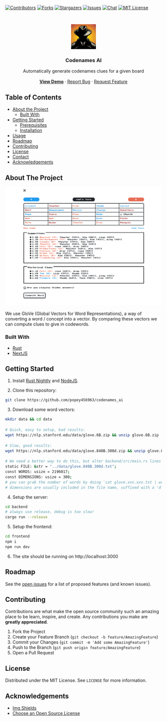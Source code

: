 <!-- PROJECT SHIELDS -->
<!--
*** I'm using markdown "reference style" links for readability.
*** Reference links are enclosed in brackets [ ] instead of parentheses ( ).
*** See the bottom of this document for the declaration of the reference variables
*** for contributors-url, forks-url, etc. This is an optional, concise syntax you may use.
*** https://www.markdownguide.org/basic-syntax/#reference-style-links
-->

[![Contributors][contributors-shield]][contributors-url]
[![Forks][forks-shield]][forks-url]
[![Stargazers][stars-shield]][stars-url]
[![Issues][issues-shield]][issues-url]
[![Chat][chat-shield]][chat-url]
[![MIT License][license-shield]][license-url]

<!-- PROJECT LOGO -->
<br />
<p align="center">
  <a href="https://github.com/popey456963/codenames_ai">
    <img src="frontend/public/logo.jpg" alt="Logo" width="80" height="80">
  </a>

  <h3 align="center">Codenames AI</h3>

  <p align="center">
    Automatically generate codenames clues for a given board
    <br />
    <br />
    <b><a href="https://codenames.femto.dev">View Demo</a></b>
    ·
    <a href="https://github.com/popey456963/codenames_ai/issues">Report Bug</a>
    ·
    <a href="https://github.com/popey456963/codenames_ai/issues">Request Feature</a>
  </p>
</p>

<!-- TABLE OF CONTENTS -->

## Table of Contents

- [About the Project](#about-the-project)
  - [Built With](#built-with)
- [Getting Started](#getting-started)
  - [Prerequisites](#prerequisites)
  - [Installation](#installation)
- [Usage](#usage)
- [Roadmap](#roadmap)
- [Contributing](#contributing)
- [License](#license)
- [Contact](#contact)
- [Acknowledgements](#acknowledgements)

<!-- ABOUT THE PROJECT -->

## About The Project

[![Codenames Screenshot][product-screenshot]](https://codenames.femto.dev)

We use GloVe (Global Vectors for Word Representations), a way of converting a word / concept into a vector. By comparing these vectors we can compute clues to give in codewords.

### Built With

- [Rust](https://www.rust-lang.org/)
- [NextJS](https://nextjs.org/)

<!-- GETTING STARTED -->

## Getting Started

1. Install [Rust Nightly](https://www.rust-lang.org/) and [NodeJS](https://nodejs.org/en/).

2. Clone this repository:

```sh
git clone https://github.com/popey456963/codenames_ai
```

3. Download some word vectors:

```sh
mkdir data && cd data

# Quick, easy to setup, bad results:
wget https://nlp.stanford.edu/data/glove.6B.zip && unzip glove.6B.zip

# Slow, good results:
wget https://nlp.stanford.edu/data/glove.840B.300d.zip && unzip glove.840B.300d.zip

# We need a better way to do this, but alter backend/src/main.rs lines 33-35 so that they're accurate:
static FILE: &str = "../data/glove.840B.300d.txt";
const WORDS: usize = 2196017;
const DIMENSIONS: usize = 300;
# you can grab the number of words by doing `cat glove.xxx.xxx.txt | wc -l`
# dimensions are usually included in the file name, suffixed with a 'd'
```

4. Setup the server:

```sh
cd backend
# always use release, debug is too slow!
cargo run --release
```

5. Setup the frontend:

```sh
cd frontend
npm i
npm run dev
```

6. The site should be running on http://localhost:3000

<!-- ROADMAP -->

## Roadmap

See the [open issues](https://github.com/popey456963/codenames_ai/issues) for a list of proposed features (and known issues).

<!-- CONTRIBUTING -->

## Contributing

Contributions are what make the open source community such an amazing place to be learn, inspire, and create. Any contributions you make are **greatly appreciated**.

1. Fork the Project
2. Create your Feature Branch (`git checkout -b feature/AmazingFeature`)
3. Commit your Changes (`git commit -m 'Add some AmazingFeature'`)
4. Push to the Branch (`git push origin feature/AmazingFeature`)
5. Open a Pull Request

<!-- LICENSE -->

## License

Distributed under the MIT License. See `LICENSE` for more information.

<!-- ACKNOWLEDGEMENTS -->

## Acknowledgements

- [Img Shields](https://shields.io)
- [Choose an Open Source License](https://choosealicense.com)

<!-- MARKDOWN LINKS & IMAGES -->
<!-- https://www.markdownguide.org/basic-syntax/#reference-style-links -->

[contributors-shield]: https://img.shields.io/github/contributors/popey456963/codenames_ai.svg?style=flat-square
[contributors-url]: https://github.com/popey456963/codenames_ai/graphs/contributors
[forks-shield]: https://img.shields.io/github/forks/popey456963/codenames_ai.svg?style=flat-square
[forks-url]: https://github.com/popey456963/codenames_ai/network/members
[chat-shield]: https://img.shields.io/discord/493418312714289158?style=flat-square
[chat-url]: https://femto.pw/discord
[stars-shield]: https://img.shields.io/github/stars/popey456963/codenames_ai.svg?style=flat-square
[stars-url]: https://github.com/popey456963/codenames_ai/stargazers
[issues-shield]: https://img.shields.io/github/issues/popey456963/codenames_ai.svg?style=flat-square
[issues-url]: https://github.com/popey456963/codenames_ai/issues
[license-shield]: https://img.shields.io/github/license/popey456963/codenames_ai.svg?style=flat-square
[license-url]: https://github.com/popey456963/codenames_ai/blob/master/LICENSE.txt
[product-screenshot]: frontend/public/screenshot.png
